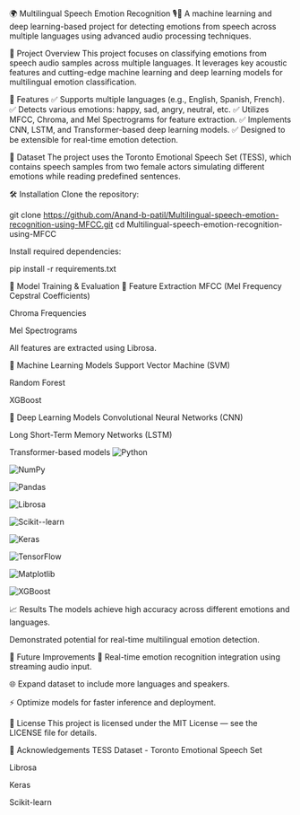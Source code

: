 🌍 Multilingual Speech Emotion Recognition 🎙️🧠
A machine learning and deep learning-based project for detecting emotions from speech across multiple languages using advanced audio processing techniques.

📌 Project Overview
This project focuses on classifying emotions from speech audio samples across multiple languages. It leverages key acoustic features and cutting-edge machine learning and deep learning models for multilingual emotion classification.

🚀 Features
✅ Supports multiple languages (e.g., English, Spanish, French).
✅ Detects various emotions: happy, sad, angry, neutral, etc.
✅ Utilizes MFCC, Chroma, and Mel Spectrograms for feature extraction.
✅ Implements CNN, LSTM, and Transformer-based deep learning models.
✅ Designed to be extensible for real-time emotion detection.

📂 Dataset
The project uses the Toronto Emotional Speech Set (TESS), which contains speech samples from two female actors simulating different emotions while reading predefined sentences.

🛠️ Installation
Clone the repository:

git clone https://github.com/Anand-b-patil/Multilingual-speech-emotion-recognition-using-MFCC.git
cd Multilingual-speech-emotion-recognition-using-MFCC

Install required dependencies:

pip install -r requirements.txt

🧪 Model Training & Evaluation
🎼 Feature Extraction
MFCC (Mel Frequency Cepstral Coefficients)

Chroma Frequencies

Mel Spectrograms

All features are extracted using Librosa.

🧠 Machine Learning Models
Support Vector Machine (SVM)

Random Forest

XGBoost

🤖 Deep Learning Models
Convolutional Neural Networks (CNN)

Long Short-Term Memory Networks (LSTM)

Transformer-based models
![Python](https://img.shields.io/badge/Python-3.8%2B-blue.svg)

![NumPy](https://img.shields.io/badge/NumPy-1.24+-orange)

![Pandas](https://img.shields.io/badge/Pandas-1.5+-blue)

![Librosa](https://img.shields.io/badge/Librosa-0.10+-brightgreen)

![Scikit--learn](https://img.shields.io/badge/scikit--learn-1.2+-yellow)

![Keras](https://img.shields.io/badge/Keras-2.x-red)

![TensorFlow](https://img.shields.io/badge/TensorFlow-2.x-orange)

![Matplotlib](https://img.shields.io/badge/Matplotlib-3.x-green)

![XGBoost](https://img.shields.io/badge/XGBoost-1.7+-lightgrey)

📈 Results
The models achieve high accuracy across different emotions and languages.

Demonstrated potential for real-time multilingual emotion detection.


🚧 Future Improvements
🔄 Real-time emotion recognition integration using streaming audio input.

🌐 Expand dataset to include more languages and speakers.

⚡ Optimize models for faster inference and deployment.

📜 License
This project is licensed under the MIT License — see the LICENSE file for details.

🙌 Acknowledgements
TESS Dataset - Toronto Emotional Speech Set

Librosa

Keras

Scikit-learn

